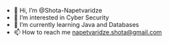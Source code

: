 - 👋 Hi, I’m @Shota-Napetvaridze
- 👀 I’m interested in Cyber Security
- 🌱 I’m currently learning Java and Databases
- 📫 How to reach me napetvaridze.shota@gmail.com

<!---
Shota-Napetvaridze/Shota-Napetvaridze is a ✨ special ✨ repository because its `README.md` (this file) appears on your GitHub profile.
You can click the Preview link to take a look at your changes.
--->
